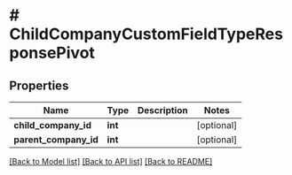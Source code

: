 # # ChildCompanyCustomFieldTypeResponsePivot

## Properties

Name | Type | Description | Notes
------------ | ------------- | ------------- | -------------
**child_company_id** | **int** |  | [optional]
**parent_company_id** | **int** |  | [optional]

[[Back to Model list]](../../README.md#models) [[Back to API list]](../../README.md#endpoints) [[Back to README]](../../README.md)
